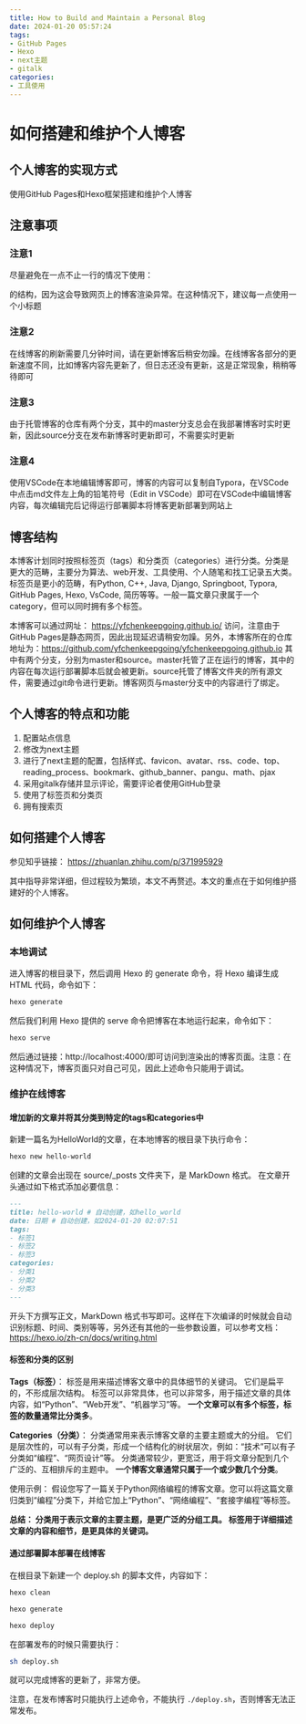 ```yaml
---
title: How to Build and Maintain a Personal Blog
date: 2024-01-20 05:57:24
tags:
- GitHub Pages
- Hexo
- next主题
- gitalk
categories: 
- 工具使用
---
```

# 如何搭建和维护个人博客

## 个人博客的实现方式

使用GitHub Pages和Hexo框架搭建和维护个人博客

## 注意事项

### 注意1

尽量避免在一点不止一行的情况下使用：

的结构，因为这会导致网页上的博客渲染异常。在这种情况下，建议每一点使用一个小标题

### 注意2

在线博客的刷新需要几分钟时间，请在更新博客后稍安勿躁。在线博客各部分的更新速度不同，比如博客内容先更新了，但日志还没有更新，这是正常现象，稍稍等待即可

### 注意3

由于托管博客的仓库有两个分支，其中的master分支总会在我部署博客时实时更新，因此source分支在发布新博客时更新即可，不需要实时更新

### 注意4

使用VSCode在本地编辑博客即可，博客的内容可以复制自Typora，在VSCode中点击md文件左上角的铅笔符号（Edit in VSCode）即可在VSCode中编辑博客内容，每次编辑完后记得运行部署脚本将博客更新部署到网站上

## 博客结构

本博客计划同时按照标签页（tags）和分类页（categories）进行分类。分类是更大的范畴，主要分为算法、web开发、工具使用、个人随笔和找工记录五大类。标签页是更小的范畴，有Python, C++, Java, Django, Springboot, Typora, GitHub Pages, Hexo, VsCode, 简历等等。一般一篇文章只隶属于一个category，但可以同时拥有多个标签。

本博客可以通过网址：
https://yfchenkeepgoing.github.io/
访问，注意由于GitHub Pages是静态网页，因此出现延迟请稍安勿躁。另外，本博客所在的仓库地址为：https://github.com/yfchenkeepgoing/yfchenkeepgoing.github.io
其中有两个分支，分别为master和source。master托管了正在运行的博客，其中的内容在每次运行部署脚本后就会被更新。source托管了博客文件夹的所有源文件，需要通过git命令进行更新。博客网页与master分支中的内容进行了绑定。

## 个人博客的特点和功能

1. 配置站点信息
2. 修改为next主题
3. 进行了next主题的配置，包括样式、favicon、avatar、rss、code、top、reading_process、bookmark、github_banner、pangu、math、pjax
4. 采用gitalk存储并显示评论，需要评论者使用GitHub登录
5. 使用了标签页和分类页
6. 拥有搜索页

## 如何搭建个人博客

参见知乎链接：
https://zhuanlan.zhihu.com/p/371995929

其中指导非常详细，但过程较为繁琐，本文不再赘述。本文的重点在于如何维护搭建好的个人博客。

## 如何维护个人博客

### 本地调试

进入博客的根目录下，然后调用 Hexo 的 generate 命令，将 Hexo 编译生成 HTML 代码，命令如下：

```bash
hexo generate
```

然后我们利用 Hexo 提供的 serve 命令把博客在本地运行起来，命令如下：

```bash
hexo serve
```

然后通过链接：http://localhost:4000/即可访问到渲染出的博客页面。注意：在这种情况下，博客页面只对自己可见，因此上述命令只能用于调试。

### 维护在线博客

#### 增加新的文章并将其分类到特定的tags和categories中

新建一篇名为HelloWorld的文章，在本地博客的根目录下执行命令：

```bash
hexo new hello-world
```

创建的文章会出现在 source/_posts 文件夹下，是 MarkDown 格式。
在文章开头通过如下格式添加必要信息：

```markdown
---
title: hello-world # 自动创建，如hello_world
date: 日期 # 自动创建，如2024-01-20 02:07:51
tags: 
- 标签1
- 标签2
- 标签3
categories:
- 分类1
- 分类2
- 分类3
---
```

开头下方撰写正文，MarkDown 格式书写即可。这样在下次编译的时候就会自动识别标题、时间、类别等等，另外还有其他的一些参数设置，可以参考文档：https://hexo.io/zh-cn/docs/writing.html

#### 标签和分类的区别

**Tags（标签）**：
标签是用来描述博客文章中的具体细节的关键词。
它们是扁平的，不形成层次结构。
标签可以非常具体，也可以非常多，用于描述文章的具体内容，如“Python”、“Web开发”、“机器学习”等。
**一个文章可以有多个标签，标签的数量通常比分类多**。

**Categories（分类）**：
分类通常用来表示博客文章的主要主题或大的分组。
它们是层次性的，可以有子分类，形成一个结构化的树状层次，例如：“技术”可以有子分类如“编程”、“网页设计”等。
分类通常较少，更宽泛，用于将文章分配到几个广泛的、互相排斥的主题中。
**一个博客文章通常只属于一个或少数几个分类**。

使用示例：
假设您写了一篇关于Python网络编程的博客文章。您可以将这篇文章归类到“编程”分类下，并给它加上“Python”、“网络编程”、“套接字编程”等标签。

**总结：
分类用于表示文章的主要主题，是更广泛的分组工具。
标签用于详细描述文章的内容和细节，是更具体的关键词。**

#### 通过部署脚本部署在线博客

在根目录下新建一个 deploy.sh 的脚本文件，内容如下：

```bash
hexo clean

hexo generate

hexo deploy
```

在部署发布的时候只需要执行：

```bash
sh deploy.sh
```

就可以完成博客的更新了，非常方便。

注意，在发布博客时只能执行上述命令，不能执行 `./deploy.sh`，否则博客无法正常发布。
